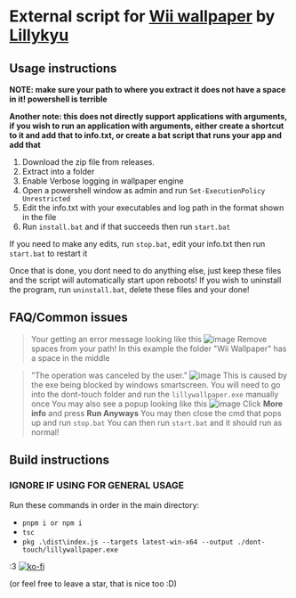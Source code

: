 # External script for [Wii wallpaper](https://steamcommunity.com/sharedfiles/filedetails/?id=3526096300) by [Lillykyu](https://www.lillykyu.gay/)


## Usage instructions
**NOTE: make sure your path to where you extract it does not have a space in it! powershell is terrible**

**Another note: this does not directly support applications with arguments, if you wish to run an application with arguments, either create a shortcut to it and add that to info.txt, or create a bat script that runs your app and add that**

1. Download the zip file from releases.
2. Extract into a folder
3. Enable Verbose logging in wallpaper engine
4. Open a powershell window as admin and run ``Set-ExecutionPolicy Unrestricted``
5. Edit the info.txt with your executables and log path in the format shown in the file
6. Run ``install.bat`` and if that succeeds then run ``start.bat``

If you need to make any edits, run ``stop.bat``, edit your info.txt then run ``start.bat`` to restart it

Once that is done, you dont need to do anything else, just keep these files and the script will automatically start upon reboots!
If you wish to uninstall the program, run ``uninstall.bat``, delete these files and your done!

## FAQ/Common issues

> Your getting an error message looking like this
![image](http://img.pixelator.xyz/QO9XaO2u.png)
> Remove spaces from your path! In this example the folder "Wii Wallpaper" has a space in the middle

>"The operation was canceled by the user."
![image](http://img.pixelator.xyz/mTE2qzag.png)
>This is caused by the exe being blocked by windows smartscreen.
>You will need to go into the dont-touch folder and run the ``lillywallpaper.exe`` manually once
>You may also see a popup looking like this
![image](http://img.pixelator.xyz/JY93dHgw.png)
>Click __More info__ and press **Run Anyways**
>You may then close the cmd that pops up and run ``stop.bat``
>You can then run ``start.bat`` and it should run as normal!


## Build instructions
### IGNORE IF USING FOR GENERAL USAGE
Run these commands in order in the main directory:
  - ``pnpm i or npm i``
  - ``tsc``
  - ``pkg .\dist\index.js --targets latest-win-x64 --output ./dont-touch/lillywallpaper.exe``

:3
[![ko-fi](https://ko-fi.com/img/githubbutton_sm.svg)](https://ko-fi.com/N4N6145I0V)

(or feel free to leave a star, that is nice too :D)
